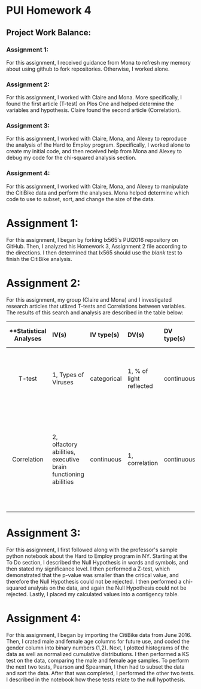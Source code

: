 # PUI Homework 4

## Project Work Balance:
### Assignment 1:

For this assignment, I received guidance from Mona to refresh my memory about using github to fork repositories. Otherwise, I worked alone.

### Assignment 2:

For this assignment, I worked with Claire and Mona. More specifically, I found the first article (T-test) on Plos One and helped determine the variables and hypothesis. Claire found the second article (Correlation).

### Assignment 3:

For this assignment, I worked with Claire, Mona, and Alexey to reproduce the analysis of the Hard to Employ program. Specifically, I worked alone to create my initial code, and then received help from Mona and Alexey to debug my code for the chi-squared analysis section. 

### Assignment 4:

For this assignment, I worked with Claire, Mona, and Alexey to manipulate the CitiBike data and perform the analyses. Mona helped determine which code to use to subset, sort, and change the size of the data.


# Assignment 1:

For this assignment, I began by forking lx565's PUI2016 repository on GitHub. Then, I analyzed his Homework 3, Assignment 2 file according to the directions. I then determined that lx565 should use the *blank* test to finish the CitiBike analysis.

# Assignment 2:

For this assignment, my group (Claire and Mona) and I investigated research articles that utlized T-tests and Correlations between variables. The results of this search and analysis are described in the table below:

| **Statistical Analyses	|  IV(s)  |  IV type(s) |  DV(s)  |  DV type(s)  |  Control Var | Control Var type  | Question to be answered | _H0_ | alpha | link to paper **| 
|:----------:|:----------|:------------|:-------------|:-------------|:------------|:------------- |:------------------|:----:|:-------:|:-------|
T-test	| 1, Types of Viruses | categorical | 1, % of light reflected | continuous | 1, healthy leaves | categorical | 	Do viruses affect the percentage polarization of light reflected from leaves.| Reflected light % before virus = Reflected light % after virus | 0.05; 0.001 | [The Effects of Plant Virus Infection on Polarization Reflection from Leaves](http://journals.plos.org/plosone/article?id=10.1371/journal.pone.0152836) |
Correlation	| 2, olfactory abilities, executive brain functioning abilities | continuous | 1, correlation | continuous | 1, sub-clinical psychopathologies | categorical | 	How strongly correlated and in what direction are the olfactory abilities and executive brain functioning abilities. | Olfactory abilities are weakly correlated to executive brain functioning abilities. | 0.01 | [Olfactory Impairment Is Correlated with Confabulation in Alcoholism](http://journals.plos.org/plosone/article?id=10.1371/journal.pone.0023190) |
||||||||

# Assignment 3:

For this assignment, I first followed along with the professor's sample python notebook about the Hard to Employ program in NY. Starting at the To Do section, I described the Null Hypothesis in words and symbols, and then stated my significance level. I then performed a Z-test, which demonstrated that the p-value was smaller than the critical value, and therefore the Null Hypothesis could not be rejected. I then performed a chi-squared analysis on the data, and again the Null Hypothesis could not be rejected. Lastly, I placed my calculated values into a contigency table.

# Assignment 4: 

For this assignment, I began by importing the CitiBike data from June 2016. Then, I crated male and female age columns for future use, and coded the gender column into binary numbers (1,2). Next, I plotted histograms of the data as well as normalized cumulative distributions. I then performed a KS test on the data, comparing the male and female age samples. To perform the next two tests, Pearson and Spearman, I then had to subset the data and sort the data. After that was completed, I performed the other two tests. I described in the notebook how these tests relate to the null hypothesis.




